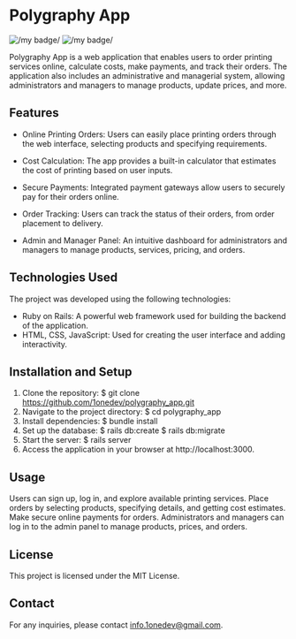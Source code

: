 # Polygraphy App
![/my badge/](https://badgen.net/badge/status/finished/green) ![/my badge/](https://badgen.net/badge/RubyOnRails/2.6.3/red)

Polygraphy App is a web application that enables users to order printing services online, calculate costs, make payments, and track their orders.
The application also includes an administrative and managerial system, allowing administrators and managers to manage products, update prices, and more.

## Features

- Online Printing Orders: Users can easily place printing orders through the web interface, selecting products and specifying requirements.

- Cost Calculation: The app provides a built-in calculator that estimates the cost of printing based on user inputs.

- Secure Payments: Integrated payment gateways allow users to securely pay for their orders online.

- Order Tracking: Users can track the status of their orders, from order placement to delivery.

- Admin and Manager Panel: An intuitive dashboard for administrators and managers to manage products, services, pricing, and orders.

## Technologies Used

The project was developed using the following technologies:

- Ruby on Rails: A powerful web framework used for building the backend of the application.
- HTML, CSS, JavaScript: Used for creating the user interface and adding interactivity.

## Installation and Setup

1. Clone the repository:
  $ git clone https://github.com/1onedev/polygraphy_app.git
2. Navigate to the project directory:
  $ cd polygraphy_app
3. Install dependencies:
  $ bundle install
4. Set up the database:
  $ rails db:create
  $ rails db:migrate
5. Start the server:
  $ rails server
6. Access the application in your browser at http://localhost:3000.

## Usage
Users can sign up, log in, and explore available printing services.
Place orders by selecting products, specifying details, and getting cost estimates.
Make secure online payments for orders.
Administrators and managers can log in to the admin panel to manage products, prices, and orders.

## License
This project is licensed under the MIT License.

## Contact
For any inquiries, please contact info.1onedev@gmail.com.
